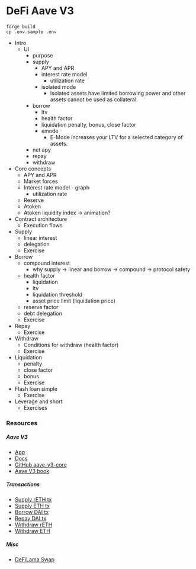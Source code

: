 # DeFi Aave V3

```
forge build
cp .env.sample .env
```

- Intro
  - UI
    - purpose
    - supply
      - APY and APR
      - interest rate model
        - utilization rate
      - isolated mode
        - Isolated assets have limited borrowing power and other assets cannot be used as collateral.
    - borrow
      - ltv
      - health factor
      - liquidation penalty, bonus, close factor
      - emode
        - E-Mode increases your LTV for a selected category of assets.
    - net apy
    - repay
    - withdraw
- Core concepts
  - APY and APR
  - Market forces
  - Interest rate model - graph
    - utilization rate
  - Reserve
  - Atoken
  - Atoken liquidity index -> animation?
- Contract architecture
  - Execution flows
- Supply
  - linear interest
  - delegation
  - Exercise
- Borrow
  - compound interest
    - why supply -> linear and borrow -> compound -> protocol safety
  - health factor
    - liquidation
    - ltv
    - liquidation threshold
    - asset price limit (liquidation price)
  - reserve factor
  - debt delegation
  - Exercise
- Repay
  - Exercise
- Withdraw
  - Conditions for withdraw (health factor)
  - Exercise
- Liquidation
  - penalty
  - close factor
  - bonus
  - Exercise
- Flash loan simple
  - Exercise
- Leverage and short
  - Exercises

### Resources

##### Aave V3

- [App](https://app.aave.com/)
- [Docs](https://aave.com/docs)
- [GitHub aave-v3-core](https://github.com/aave/aave-v3-core)
- [Aave V3 book](https://calnix.gitbook.io/aave-book)

##### Transactions

- [Supply rETH tx](https://etherscan.io/tx/0xc1120138b3aa3dc6a49ef7e84ecd17530c273e2442f83e47025d819d9a700743)
- [Supply ETH tx](https://etherscan.io/tx/0x21de14e5c58b9431a70b780893d01f0b82f07a0495d851d97fc0e85c64887610)
- [Borrow DAI tx](https://etherscan.io/tx/0x5e4deab9462bec720f883522d306ec306959cb3ae1ec2eaf0d55477eed01b5a4)
- [Repay DAI tx](https://etherscan.io/tx/0x1145e9815060164ef9234bdbc6d88db97ac5dda7b1e30732dc981145604e0373)
- [Withdraw rETH](https://etherscan.io/tx/0x7442ab56bfe90a189516f44846b93d25aa0dde3bbfba935429ac561ab34bc575)
- [Withdraw ETH](https://etherscan.io/tx/0x748e56cfaa10b6d629bd06badfdf83b337956e640523bbb1805901e11915c517)

##### Misc

- [DeFiLama Swap](https://swap.defillama.com/)

